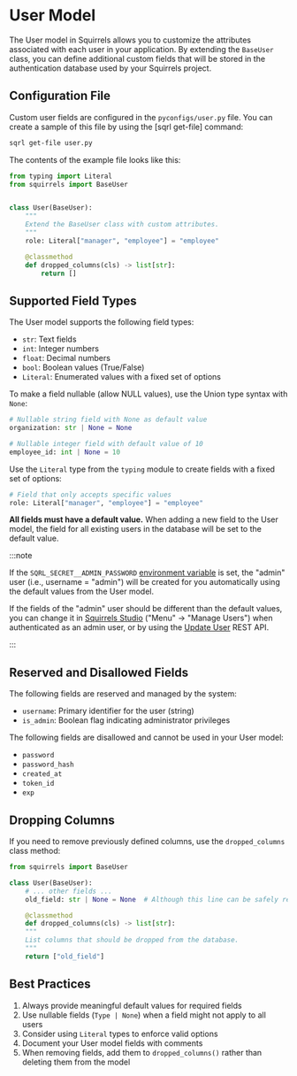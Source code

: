 # User Model

The User model in Squirrels allows you to customize the attributes associated with each user in your application. By extending the `BaseUser` class, you can define additional custom fields that will be stored in the authentication database used by your Squirrels project.

## Configuration File

Custom user fields are configured in the `pyconfigs/user.py` file. You can create a sample of this file by using the [sqrl get-file] command:

```bash
sqrl get-file user.py
```

The contents of the example file looks like this:

```python
from typing import Literal
from squirrels import BaseUser


class User(BaseUser):
    """
    Extend the BaseUser class with custom attributes.
    """
    role: Literal["manager", "employee"] = "employee"

    @classmethod
    def dropped_columns(cls) -> list[str]:
        return []
```

## Supported Field Types

The User model supports the following field types:

- `str`: Text fields
- `int`: Integer numbers
- `float`: Decimal numbers
- `bool`: Boolean values (True/False)
- `Literal`: Enumerated values with a fixed set of options

To make a field nullable (allow NULL values), use the Union type syntax with `None`:

```python
# Nullable string field with None as default value
organization: str | None = None

# Nullable integer field with default value of 10
employee_id: int | None = 10
```

Use the `Literal` type from the `typing` module to create fields with a fixed set of options:

```python
# Field that only accepts specific values
role: Literal["manager", "employee"] = "employee"
```

**All fields must have a default value.** When adding a new field to the User model, the field for all existing users in the database will be set to the default value.

:::note

If the `SQRL_SECRET__ADMIN_PASSWORD` [environment variable] is set, the "admin" user (i.e., username = "admin") will be created for you automatically using the default values from the User model.

If the fields of the "admin" user should be different than the default values, you can change it in [Squirrels Studio] ("Menu" -> "Manage Users") when authenticated as an admin user, or by using the [Update User] REST API.

:::

## Reserved and Disallowed Fields

The following fields are reserved and managed by the system:
- `username`: Primary identifier for the user (string)
- `is_admin`: Boolean flag indicating administrator privileges

The following fields are disallowed and cannot be used in your User model:
- `password`
- `password_hash` 
- `created_at`
- `token_id`
- `exp`

## Dropping Columns

If you need to remove previously defined columns, use the `dropped_columns` class method:

```python
from squirrels import BaseUser

class User(BaseUser):
    # ... other fields ...
    old_field: str | None = None  # Although this line can be safely removed, it is included as a record of what was removed

    @classmethod
    def dropped_columns(cls) -> list[str]:
    """
    List columns that should be dropped from the database.
    """
    return ["old_field"]
```

## Best Practices

1. Always provide meaningful default values for required fields
2. Use nullable fields (`Type | None`) when a field might not apply to all users
3. Consider using `Literal` types to enforce valid options
4. Document your User model fields with comments
5. When removing fields, add them to `dropped_columns()` rather than deleting them from the model


[environment variable]: ./environment
[Update User]: ../../references/rest/user-management#update-user-
[Squirrels Studio]: ../concepts/studio